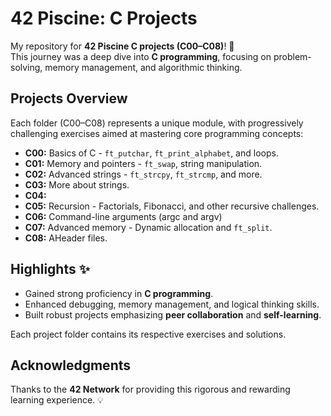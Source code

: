 # 42 Piscine: C Projects

My repository for **42 Piscine C projects (C00–C08)**! 🚀  
This journey was a deep dive into **C programming**,
focusing on problem-solving, memory management, and algorithmic thinking.

## Projects Overview

Each folder (C00–C08) represents a unique module, with progressively challenging exercises aimed at mastering core programming concepts:

- **C00:** Basics of C - `ft_putchar`, `ft_print_alphabet`, and loops.
- **C01:** Memory and pointers - `ft_swap`, string manipulation.
- **C02:** Advanced strings - `ft_strcpy`, `ft_strcmp`, and more.
- **C03:** More about strings.
- **C04:** 
- **C05:** Recursion - Factorials, Fibonacci, and other recursive challenges.
- **C06:** Command-line arguments (argc and argv)
- **C07:** Advanced memory - Dynamic allocation and `ft_split`.
- **C08:** AHeader files.

## Highlights ✨

- Gained strong proficiency in **C programming**.
- Enhanced debugging, memory management, and logical thinking skills.
- Built robust projects emphasizing **peer collaboration** and **self-learning**.

Each project folder contains its respective exercises and solutions.

## Acknowledgments

Thanks to the **42 Network** for providing this rigorous and rewarding learning experience. 💡